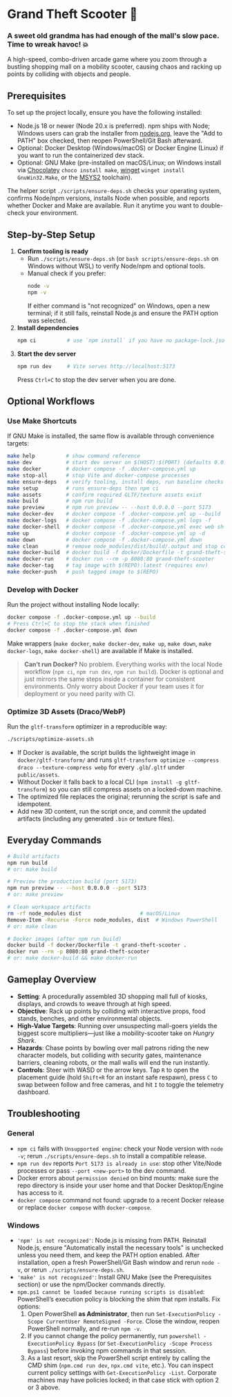 # Grand Theft Scooter 🛵
### A sweet old grandma has had enough of the mall's slow pace. Time to wreak havoc! 💥
A high-speed, combo-driven arcade game where you zoom through a bustling shopping mall on a mobility scooter, causing chaos and racking up points by colliding with objects and people.


## Prerequisites    
To set up the project locally, ensure you have the following installed: 
- Node.js 18 or newer (Node 20.x is preferred). npm ships with Node; Windows users can grab the installer from [nodejs.org](https://nodejs.org), leave the "Add to PATH" box checked, then reopen PowerShell/Git Bash afterward.
- Optional: Docker Desktop (Windows/macOS) or Docker Engine (Linux) if you want to run the containerized dev stack.
- Optional: GNU Make (pre-installed on macOS/Linux; on Windows install via [Chocolatey](https://chocolatey.org/packages/make) `choco install make`, [winget](https://learn.microsoft.com/windows/package-manager/winget/) `winget install GnuWin32.Make`, or the [MSYS2](https://www.msys2.org/) toolchain).

The helper script `./scripts/ensure-deps.sh` checks your operating system, confirms Node/npm versions, installs Node when possible, and reports whether Docker and Make are available. Run it anytime you want to double-check your environment.

## Step-by-Step Setup
1. **Confirm tooling is ready** 
   - Run `./scripts/ensure-deps.sh` (or `bash scripts/ensure-deps.sh` on Windows without WSL) to verify Node/npm and optional tools.
   - Manual check if you prefer:
     ```sh
     node -v
     npm -v
     ```
     If either command is "not recognized" on Windows, open a new terminal; if it still fails, reinstall Node.js and ensure the PATH option was selected.
2. **Install dependencies**
   ```sh
   npm ci          # use `npm install` if you have no package-lock.json
   ```
3. **Start the dev server**
   ```sh
   npm run dev     # Vite serves http://localhost:5173
   ```
   Press `Ctrl+C` to stop the dev server when you are done.

## Optional Workflows
### Use Make Shortcuts
If GNU Make is installed, the same flow is available through convenience targets:
```sh
make help          # show command reference
make dev           # start dev server on $(HOST):$(PORT) (defaults 0.0.0.0:5173)
make docker        # docker compose -f .docker-compose.yml up
make stop-all      # stop Vite and docker-compose processes
make ensure-deps   # verify tooling, install deps, run baseline checks
make setup         # runs ensure-deps then npm ci
make assets        # confirm required GLTF/texture assets exist
make build         # npm run build
make preview       # npm run preview -- --host 0.0.0.0 --port 5173
make docker-dev    # docker compose -f .docker-compose.yml up --build
make docker-logs   # docker compose -f .docker-compose.yml logs -f
make docker-shell  # docker compose -f .docker-compose.yml exec web sh
make up            # docker compose -f .docker-compose.yml up -d
make down          # docker compose -f .docker-compose.yml down
make clean         # remove node_modules/dist/build/.output and stop containers
make docker-build  # docker build -f docker/Dockerfile -t grand-theft-scooter .
make docker-run    # docker run --rm -p 8080:80 grand-theft-scooter
make docker-tag    # tag image with $(REPO):latest (requires env)
make docker-push   # push tagged image to $(REPO)
```

### Develop with Docker
Run the project without installing Node locally:
```sh
docker compose -f .docker-compose.yml up --build
# Press Ctrl+C to stop the stack when finished
docker compose -f .docker-compose.yml down
```
Make wrappers (`make docker`, `make docker-dev`, `make up`, `make down`, `make docker-logs`, `make docker-shell`) are available if Make is installed.

> **Can’t run Docker?** No problem. Everything works with the local Node workflow (`npm ci`, `npm run dev`, `npm run build`). Docker is optional and just mirrors the same steps inside a container for consistent environments. Only worry about Docker if your team uses it for deployment or you need parity with CI.

### Optimize 3D Assets (Draco/WebP)
Run the `gltf-transform` optimizer in a reproducible way:
```sh
./scripts/optimize-assets.sh
```
- If Docker is available, the script builds the lightweight image in `docker/gltf-transform/` and runs `gltf-transform optimize --compress draco --texture-compress webp` for every `.glb`/`.gltf` under `public/assets`.
- Without Docker it falls back to a local CLI (`npm install -g gltf-transform`) so you can still compress assets on a locked-down machine.
- The optimized file replaces the original; rerunning the script is safe and idempotent.
- Add new 3D content, run the script once, and commit the updated artifacts (including any generated `.bin` or texture files).

## Everyday Commands
```sh
# Build artifacts
npm run build
# or: make build

# Preview the production build (port 5173)
npm run preview -- --host 0.0.0.0 --port 5173
# or: make preview

# Clean workspace artifacts
rm -rf node_modules dist                   # macOS/Linux
Remove-Item -Recurse -Force node_modules, dist  # Windows PowerShell
# or: make clean

# Docker images (after npm run build)
docker build -f docker/Dockerfile -t grand-theft-scooter .
docker run --rm -p 8080:80 grand-theft-scooter
# or: make docker-build && make docker-run

```

## Gameplay Overview
- **Setting**: A procedurally assembled 3D shopping mall full of kiosks, displays, and crowds to weave through at high speed.
- **Objective**: Rack up points by colliding with interactive props, food stands, benches, and other environmental objects.
- **High-Value Targets**: Running over unsuspecting mall-goers yields the biggest score multipliers—just like a mobility-scooter take on *Hungry Shark*.
- **Hazards**: Chase points by bowling over mall patrons riding the new character models, but colliding with security gates, maintenance barriers, cleaning robots, or the mall walls will end the run instantly.
- **Controls**: Steer with WASD or the arrow keys. Tap `R` to open the placement guide (hold `Shift+R` for an instant safe respawn), press `C` to swap between follow and free cameras, and hit `I` to toggle the telemetry dashboard.

## Troubleshooting
### General
- `npm ci` fails with `Unsupported engine`: check your Node version with `node -v`; rerun `./scripts/ensure-deps.sh` to install a compatible release.
- `npm run dev` reports `Port 5173 is already in use`: stop other Vite/Node processes or pass `--port <new-port>` to the dev command.
- Docker errors about `permission denied` on bind mounts: make sure the repo directory is inside your user home and that Docker Desktop/Engine has access to it.
- `docker compose` command not found: upgrade to a recent Docker release or replace `docker compose` with `docker-compose`.

### Windows
- `'npm' is not recognized'`: Node.js is missing from PATH. Reinstall Node.js, ensure "Automatically install the necessary tools" is unchecked unless you need them, and keep the PATH option enabled. After installation, open a fresh PowerShell/Git Bash window and rerun `node -v`, or rerun `./scripts/ensure-deps.sh`.
- `'make' is not recognized'`: Install GNU Make (see the Prerequisites section) or use the npm/Docker commands directly.
- `npm.ps1 cannot be loaded because running scripts is disabled`: PowerShell’s execution policy is blocking the shim that npm installs. Fix options:
  1. Open PowerShell **as Administrator**, then run `Set-ExecutionPolicy -Scope CurrentUser RemoteSigned -Force`. Close the window, reopen PowerShell normally, and re-run `npm -v`.
  2. If you cannot change the policy permanently, run `powershell -ExecutionPolicy Bypass` (or `Set-ExecutionPolicy -Scope Process Bypass`) before invoking npm commands in that session.
  3. As a last resort, skip the PowerShell script entirely by calling the CMD shim (`npm.cmd run dev`, `npx.cmd vite`, etc.).
  You can inspect current policy settings with `Get-ExecutionPolicy -List`. Corporate machines may have policies locked; in that case stick with option 2 or 3 above.
